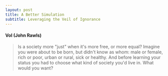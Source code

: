 ```yaml
---
layout: post
title: A Better Simulation
subtitle: Leveraging the Veil of Ignorance
---
```

#### VoI (John Rawls)
>Is a society more "just" when it's more free, or more equal? Imagine you were about to be born, but didn't know as whom: male or female, rich or poor, urban or rural, sick or healthy. And before learning your status you had to choose what kind of society you'd live in. What would you want?

